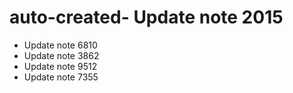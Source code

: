 # auto-created- Update note 2015
- Update note 6810
- Update note 3862
- Update note 9512
- Update note 7355
